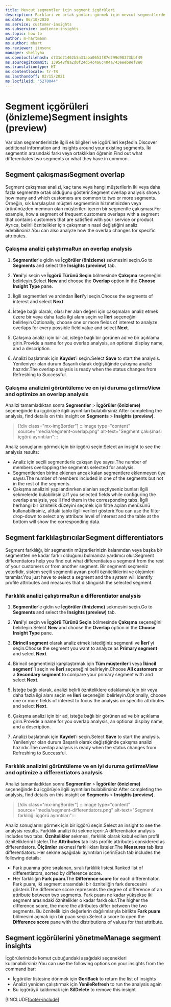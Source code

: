 ```yaml
---
title: Mevcut segmentler için segment içgörüleri
description: Farkları ve ortak yanları görmek için mevcut segmentlerde içgörüler edinin.
ms.date: 06/10/2020
ms.service: customer-insights
ms.subservice: audience-insights
ms.topic: how-to
author: m-hartmann
ms.author: mhart
ms.reviewer: jimsonc
manager: shellyha
ms.openlocfilehash: d731d21462b5a31aba0653f87e299d98373bbf49
ms.sourcegitcommit: 139548f8a2d0f24d54c4a6c404a743eeeb8ef8e0
ms.translationtype: HT
ms.contentlocale: tr-TR
ms.lasthandoff: 02/15/2021
ms.locfileid: "5270044"
---
```

# <a name="segment-insights-preview"></a><span data-ttu-id="0eb47-103">Segment içgörüleri (önizleme)</span><span class="sxs-lookup"><span data-stu-id="0eb47-103">Segment insights (preview)</span></span>

<span data-ttu-id="0eb47-104">Var olan segmentlerinizle ilgili ek bilgileri ve içgörüleri keşfedin.</span><span class="sxs-lookup"><span data-stu-id="0eb47-104">Discover additional information and insights around your existing segments.</span></span> <span data-ttu-id="0eb47-105">İki segmentin arasındaki farkı veya ortaklıkları öğrenin.</span><span class="sxs-lookup"><span data-stu-id="0eb47-105">Find out what differentiates two segments or what they have in common.</span></span>

## <a name="segment-overlap"></a><span data-ttu-id="0eb47-106">Segment çakışması</span><span class="sxs-lookup"><span data-stu-id="0eb47-106">Segment overlap</span></span>

<span data-ttu-id="0eb47-107">Segment çakışması analizi, kaç tane veya hangi müşterilerin iki veya daha fazla segmentte ortak olduğunu gösterir.</span><span class="sxs-lookup"><span data-stu-id="0eb47-107">Segment overlap analysis shows how many and which customers are common to two or more segments.</span></span> <span data-ttu-id="0eb47-108">Örneğin, sık karşılaşılan müşteri segmentinin hizmetinizden veya ürününüzden memnun olan müşterileri içeren bir segmentle çakışması.</span><span class="sxs-lookup"><span data-stu-id="0eb47-108">For example, how a segment of frequent customers overlaps with a segment that contains customers that are satisfied with your service or product.</span></span>
<span data-ttu-id="0eb47-109">Ayrıca, belirli öznitelikler için çakışmanın nasıl değiştiğini analiz edebilirsiniz.</span><span class="sxs-lookup"><span data-stu-id="0eb47-109">You can also analyze how the overlap changes for specific attributes.</span></span>

### <a name="run-an-overlap-analysis"></a><span data-ttu-id="0eb47-110">Çakışma analizi çalıştırma</span><span class="sxs-lookup"><span data-stu-id="0eb47-110">Run an overlap analysis</span></span>

1. <span data-ttu-id="0eb47-111">**Segmentler**'e gidin ve **İçgörüler (önizleme)** sekmesini seçin.</span><span class="sxs-lookup"><span data-stu-id="0eb47-111">Go to **Segments** and select the **Insights (preview)** tab.</span></span>

1. <span data-ttu-id="0eb47-112">**Yeni**'yi seçin ve **İçgörü Türünü Seçin** bölmesinde **Çakışma** seçeneğini belirleyin.</span><span class="sxs-lookup"><span data-stu-id="0eb47-112">Select **New** and choose the **Overlap** option in the **Choose Insight Type** pane.</span></span>

1. <span data-ttu-id="0eb47-113">İlgili segmentleri ve ardından **İleri**'yi seçin.</span><span class="sxs-lookup"><span data-stu-id="0eb47-113">Choose the segments of interest and select **Next**.</span></span>

1. <span data-ttu-id="0eb47-114">İsteğe bağlı olarak, olası her alan değeri için çakışmaları analiz etmek üzere bir veya daha fazla ilgi alanı seçin ve **İleri** seçeneğini belirleyin.</span><span class="sxs-lookup"><span data-stu-id="0eb47-114">Optionally, choose one or more fields of interest to analyze overlaps for every possible field value and select **Next**.</span></span>

1. <span data-ttu-id="0eb47-115">Çakışma analizi için bir ad, isteğe bağlı bir görünen ad ve bir açıklama girin.</span><span class="sxs-lookup"><span data-stu-id="0eb47-115">Provide a name for you overlap analysis, an optional display name, and a description.</span></span>

1. <span data-ttu-id="0eb47-116">Analizi başlatmak için **Kaydet**'i seçin.</span><span class="sxs-lookup"><span data-stu-id="0eb47-116">Select **Save** to start the analysis.</span></span> <span data-ttu-id="0eb47-117">Yenileniyor olan durum Başarılı olarak değiştiğinde çakışma analizi hazırdır.</span><span class="sxs-lookup"><span data-stu-id="0eb47-117">The overlap analysis is ready when the status changes from Refreshing to Successful.</span></span>

### <a name="view-and-optimize-an-overlap-analysis"></a><span data-ttu-id="0eb47-118">Çakışma analizini görüntüleme ve en iyi duruma getirme</span><span class="sxs-lookup"><span data-stu-id="0eb47-118">View and optimize an overlap analysis</span></span>

<span data-ttu-id="0eb47-119">Analizi tamamladıktan sonra **Segmentler** > **İçgörüler (önizleme)** seçeneğinde bu içgörüyle ilgili ayrıntıları bulabilirsiniz.</span><span class="sxs-lookup"><span data-stu-id="0eb47-119">After completing the analysis, find details on this insight on **Segments** > **Insights (preview)**.</span></span>

> [!div class="mx-imgBorder"]
> :::image type="content" source="media/segment-overlap.png" alt-text="Segment çakışması içgörü ayrıntıları":::

<span data-ttu-id="0eb47-121">Analiz sonuçlarını görmek için bir içgörü seçin:</span><span class="sxs-lookup"><span data-stu-id="0eb47-121">Select an insight to see the analysis results:</span></span>

- <span data-ttu-id="0eb47-122">Analiz için seçili segmentlerle çakışan üye sayısı.</span><span class="sxs-lookup"><span data-stu-id="0eb47-122">The number of members overlapping the segments selected for analysis.</span></span>
- <span data-ttu-id="0eb47-123">Segmentlerden birine eklenen ancak kalan segmentlere eklenmeyen üye sayısı.</span><span class="sxs-lookup"><span data-stu-id="0eb47-123">The number of members included in one of the segments but not in the rest of the segments.</span></span>
- <span data-ttu-id="0eb47-124">Çakışma analizini yapılandırırken alanları seçtiyseniz bunları ilgili sekmelerde bulabilirsiniz.</span><span class="sxs-lookup"><span data-stu-id="0eb47-124">If you selected fields while configuring the overlap analysis, you'll find them in the corresponding tabs.</span></span> <span data-ttu-id="0eb47-125">İlgili herhangi bir öznitelik düzeyini seçmek için filtre açılan menüsünü kullanabilirsiniz, alttaki tablo ilgili verileri gösterir.</span><span class="sxs-lookup"><span data-stu-id="0eb47-125">You can use the filter drop-down to select any attribute level of interest and the table at the bottom will show the corresponding data.</span></span>

## <a name="segment-differentiators"></a><span data-ttu-id="0eb47-126">Segment farklılaştırıcılar</span><span class="sxs-lookup"><span data-stu-id="0eb47-126">Segment differentiators</span></span>

<span data-ttu-id="0eb47-127">Segment farklılığı, bir segmentin müşterilerinizin kalanından veya başka bir segmentten ne kadar farklı olduğunu bulmanıza yardımcı olur.</span><span class="sxs-lookup"><span data-stu-id="0eb47-127">Segment differentiators help you find out what differentiates a segment from the rest of your customers or from another segment.</span></span> <span data-ttu-id="0eb47-128">Bir segmenti seçmeniz yeterlidir, sistem seçili segmenti ayıran profil özniteliklerini ve ölçümleri tanımlar.</span><span class="sxs-lookup"><span data-stu-id="0eb47-128">You just have to select a segment and the system will identify profile attributes and measures that distinguish the selected segment.</span></span>

### <a name="run-a-differentiator-analysis"></a><span data-ttu-id="0eb47-129">Farklılık analizi çalıştırma</span><span class="sxs-lookup"><span data-stu-id="0eb47-129">Run a differentiator analysis</span></span>

1. <span data-ttu-id="0eb47-130">**Segmentler**'e gidin ve **İçgörüler (önizleme)** sekmesini seçin.</span><span class="sxs-lookup"><span data-stu-id="0eb47-130">Go to **Segments** and select the **Insights (preview)** tab.</span></span>

1. <span data-ttu-id="0eb47-131">**Yeni**'yi seçin ve **İçgörü Türünü Seçin** bölmesinde **Çakışma** seçeneğini belirleyin.</span><span class="sxs-lookup"><span data-stu-id="0eb47-131">Select **New** and choose the **Overlap** option in the **Choose Insight Type** pane.</span></span>

1. <span data-ttu-id="0eb47-132">**Birincil segment** olarak analiz etmek istediğiniz segmenti ve **İleri**'yi seçin.</span><span class="sxs-lookup"><span data-stu-id="0eb47-132">Choose the segment you want to analyze as **Primary segment** and select **Next**.</span></span>

1. <span data-ttu-id="0eb47-133">Birincil segmentinizi karşılaştırmak için **Tüm müşteriler**'i veya **İkincil segment**''i seçin ve **İleri** seçeneğini belirleyin.</span><span class="sxs-lookup"><span data-stu-id="0eb47-133">Choose **All customers** or a **Secondary segment** to compare your primary segment with and select **Next**.</span></span>

1. <span data-ttu-id="0eb47-134">İsteğe bağlı olarak, analizi belirli özniteliklere odaklamak için bir veya daha fazla ilgi alanı seçin ve **İleri** seçeneğini belirleyin.</span><span class="sxs-lookup"><span data-stu-id="0eb47-134">Optionally, choose one or more fields of interest to focus the analysis on specific attributes and select **Next**.</span></span>

1. <span data-ttu-id="0eb47-135">Çakışma analizi için bir ad, isteğe bağlı bir görünen ad ve bir açıklama girin.</span><span class="sxs-lookup"><span data-stu-id="0eb47-135">Provide a name for you overlap analysis, an optional display name, and a description.</span></span>

1. <span data-ttu-id="0eb47-136">Analizi başlatmak için **Kaydet**'i seçin.</span><span class="sxs-lookup"><span data-stu-id="0eb47-136">Select **Save** to start the analysis.</span></span> <span data-ttu-id="0eb47-137">Yenileniyor olan durum Başarılı olarak değiştiğinde çakışma analizi hazırdır.</span><span class="sxs-lookup"><span data-stu-id="0eb47-137">The overlap analysis is ready when the status changes from Refreshing to Successful.</span></span>

### <a name="view-and-optimize-a-differentiators-analysis"></a><span data-ttu-id="0eb47-138">Farklılık analizini görüntüleme ve en iyi duruma getirme</span><span class="sxs-lookup"><span data-stu-id="0eb47-138">View and optimize a differentiators analysis</span></span>

<span data-ttu-id="0eb47-139">Analizi tamamladıktan sonra **Segmentler** > **İçgörüler (önizleme)** seçeneğinde bu içgörüyle ilgili ayrıntıları bulabilirsiniz.</span><span class="sxs-lookup"><span data-stu-id="0eb47-139">After completing the analysis, find details on this insight on **Segments** > **Insights (preview)**.</span></span>

> [!div class="mx-imgBorder"]
> :::image type="content" source="media/segment-differentiators.png" alt-text="Segment farklılığı içgörü ayrıntıları":::

<span data-ttu-id="0eb47-141">Analiz sonuçlarını görmek için bir içgörü seçin.</span><span class="sxs-lookup"><span data-stu-id="0eb47-141">Select an insight to see the analysis results.</span></span> <span data-ttu-id="0eb47-142">Farklılık analizi iki sekme içerir.</span><span class="sxs-lookup"><span data-stu-id="0eb47-142">A differentiator analysis includes two tabs.</span></span> <span data-ttu-id="0eb47-143">**Öznitelikler** sekmesi, farklılık olarak kabul edilen profil özniteliklerini listeler.</span><span class="sxs-lookup"><span data-stu-id="0eb47-143">The **Attributes** tab lists profile attributes considered as differentiators.</span></span> <span data-ttu-id="0eb47-144">**Ölçümler** sekmesi farklılıkları listeler.</span><span class="sxs-lookup"><span data-stu-id="0eb47-144">The **Measures** tab lists differentiators.</span></span> <span data-ttu-id="0eb47-145">Her sekme aşağıdaki ayrıntıları içerir:</span><span class="sxs-lookup"><span data-stu-id="0eb47-145">Each tab includes the following details:</span></span>

- <span data-ttu-id="0eb47-146">Fark puanına göre sıralanan, sıralı farklılık listesi.</span><span class="sxs-lookup"><span data-stu-id="0eb47-146">Ranked list of differentiators, sorted by difference score.</span></span>
- <span data-ttu-id="0eb47-147">Her farklılığın **Fark puanı**.</span><span class="sxs-lookup"><span data-stu-id="0eb47-147">The **Difference score** for each differentiator.</span></span> <span data-ttu-id="0eb47-148">Fark puanı, iki segment arasındaki bir özniteliğin fark derecesini gösterir.</span><span class="sxs-lookup"><span data-stu-id="0eb47-148">The difference score represents the degree of difference of an attribute between two segments.</span></span> <span data-ttu-id="0eb47-149">Fark puanı ne kadar yüksekse iki segment arasındaki öznitelikler o kadar farklı olur.</span><span class="sxs-lookup"><span data-stu-id="0eb47-149">The higher the difference score, the more the attributes differ between the two segments.</span></span> <span data-ttu-id="0eb47-150">Bu öznitelik için değerlerin dağılımlarıyla birlikte **Fark puanı** bölmesini açmak için bir puan seçin.</span><span class="sxs-lookup"><span data-stu-id="0eb47-150">Select a score to open the **Difference score** pane with the distributions of values for that attribute.</span></span>

## <a name="manage-segment-insights"></a><span data-ttu-id="0eb47-151">Segment içgörülerini yönetme</span><span class="sxs-lookup"><span data-stu-id="0eb47-151">Manage segment insights</span></span>

<span data-ttu-id="0eb47-152">İçgörülerinizde komut çubuğundaki aşağıdaki seçenekleri kullanabilirsiniz:</span><span class="sxs-lookup"><span data-stu-id="0eb47-152">You can use the following options on your insights from the command bar:</span></span>

- <span data-ttu-id="0eb47-153">İçgörüler listesine dönmek için **Geri**</span><span class="sxs-lookup"><span data-stu-id="0eb47-153">**Back** to return the list of insights</span></span>
- <span data-ttu-id="0eb47-154">Analizi yeniden çalıştırmak için **Yenile**</span><span class="sxs-lookup"><span data-stu-id="0eb47-154">**Refresh** to run the analysis again</span></span>
- <span data-ttu-id="0eb47-155">Bu içgörüyü kaldırmak için **Sil**</span><span class="sxs-lookup"><span data-stu-id="0eb47-155">**Delete** to remove this insight</span></span>


[!INCLUDE[footer-include](../includes/footer-banner.md)]